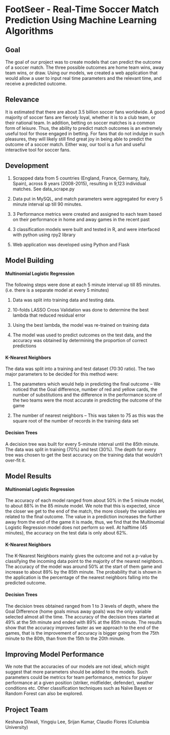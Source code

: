 # FootSeer - Real-Time Soccer Match Prediction Using Machine Learning Algorithms

<h2> Goal </h2>
The goal of our project was to create models that can predict the outcome of a soccer match. The three possible outcomes are home team wins, away team wins, or draw. Using our models, we created a web application that would allow a user to input real time parameters and the relevant time, and receive a predicted outcome.

<h2> Relevance </h2>
It is estimated that there are about 3.5 billion soccer fans worldwide. A good majority of soccer fans are fiercely loyal, whether it is to a club team, or their national team. In addition, betting on soccer matches is a common form of leisure. Thus, the ability to predict match outcomes is an extremely useful tool for those engaged in betting. For fans that do not indulge in such pleasures, they will likely still find great joy in being able to predict the outcome of a soccer match. Either way, our tool is a fun and useful interactive tool for soccer fans.

<h2> Development </h2>

1. Scrapped data from 5 countries (England, France, Germany, Italy, Spain), across 8 years (2008-2015), resulting in 9,123 individual matches. See data_scrape.py

2. Data put in MySQL, and match parameters were aggregated for every 5 minute interval up till 90 minutes.

3. 3 Performance metrics were created and assigned to each team based on their performance in home and away games in the recent past

4. 3 classification models were built and tested in R, and were interfaced with python using rpy2 library

5. Web application was developed using Python and Flask

<h2> Model Building </h2>
<h4> Multinomial Logistic Regression </h4>
The following steps were done at each 5 minute interval up till 85 minutes. (i.e. there is a separate model at every 5 minutes)

1. Data was split into training data and testing data.

2. 10-folds LASSO Cross Validation was done to determine the best lambda that reduced residual error

3. Using the best lambda, the model was re-trained on training data

4. The model was used to predict outcomes on the test data, and the accuracy was obtained by determining the proportion of correct predictions
<h4> K-Nearest Neighbors </h4>
The data was split into a training and test dataset (70:30 ratio). The two major parameters to be decided for this method were:

1. The parameters which would help in predicting the final outcome – We noticed that the Goal difference, number of red and yellow cards, the number of substitutions and the difference in the performance score of the two teams were the most accurate in predicting the outcome of the game

2. The number of nearest neighbors – This was taken to 75 as this was the square root of the number of records in the training data set
<h4> Decision Trees </h4>
A decision tree was built for every 5-minute interval until the 85th minute. The data was split in training (70%) and test (30%). The depth for every tree was chosen to get the best accuracy on the training data that wouldn’t over-fit it.

<h2> Model Results </h2>
<h4> Multinomial Logistic Regression </h4>
The accuracy of each model ranged from about 50% in the 5 minute model, to about 88% in the 85 minute model. We note that this is expected, since the closer we get to the end of the match, the more closely the variables are related to the final outcome. The value in a prediction increases the further away from the end of the game it is made, thus, we find that the Multinomial Logistic Regression model does not perform so well. At halftime (45 minutes), the accuracy on the test data is only about 62%.
<h4> K-Nearest Neighbors </h4>
The K-Nearest Neighbors mainly gives the outcome and not a p-value by classifying the incoming data point to the majority of the nearest neighbors. The accuracy of the model was around 50% at the start of them game and increase to about 89% by the 85th minute. The probability that is shown in the application is the percentage of the nearest neighbors falling into the predicted outcome.
<h4> Decision Trees </h4>
The decision trees obtained ranged from 1 to 3 levels of depth, where the Goal Difference (home goals minus away goals) was the only variable selected almost all the time. The accuracy of the decision trees started at 49% at the 5th minute and ended with 89% at the 85th minute. The results show that the accuracy improves faster as we approach to the end of the games, that is the improvement of accuracy is bigger going from the 75th minute to the 80th, than from the 15th to the 20th minute.

<h2> Improving Model Performance </h2>
We note that the accuracies of our models are not ideal, which might suggest that more parameters should be added to the models. Such parameters could be metrics for team performance, metrics for player performance at a given position (striker, midfielder, defender), weather conditions etc. Other classification techniques such as Naïve Bayes or Random Forest can also be explored.


<h2> Project Team </h2>
Keshava Dilwali, Yingqiu Lee, Srijan Kumar, Claudio Flores (Columbia University)
